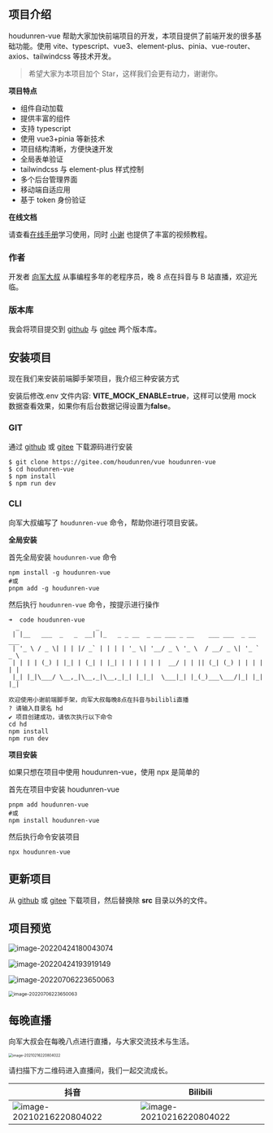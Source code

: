 ## 项目介绍

houdunren-vue 帮助大家加快前端项目的开发，本项目提供了前端开发的很多基础功能。使用 vite、typescript、vue3、element-plus、pinia、vue-router、axios、tailwindcss 等技术开发。

> 希望大家为本项目加个 Star，这样我们会更有动力，谢谢你。

**项目特点**

- 组件自动加载
- 提供丰富的组件
- 支持 typescript
- 使用 vue3+pinia 等新技术
- 项目结构清晰，方便快速开发
- 全局表单验证
- tailwindcss 与 element-plus 样式控制
- 多个后台管理界面
- 移动端自适应用
- 基于 token 身份验证

**在线文档**

请查看[在线手册](https://doc.houdunren.com)学习使用，同时 [小谢](https://www.houdunren.com/) 也提供了丰富的视频教程。

### 作者

开发者 [向军大叔](https://www.houdunren.com) 从事编程多年的老程序员，晚 8 点在抖音与 B 站直播，欢迎光临。

### 版本库

我会将项目提交到 [github](https://github.com/houdunwang/vue) 与 [gitee](https://gitee.com/houdunren/vue) 两个版本库。

## 安装项目

现在我们来安装前端脚手架项目，我介绍三种安装方式

安装后修改.env 文件内容: **VITE_MOCK_ENABLE=true**，这样可以使用 mock 数据查看效果，如果你有后台数据记得设置为**false**。

### GIT

通过 [github](https://github.com/houdunwang/vue) 或 [gitee](https://gitee.com/houdunren/vue) 下载源码进行安装

```
$ git clone https://gitee.com/houdunren/vue houdunren-vue
$ cd houdunren-vue
$ npm install
$ npm run dev
```

### CLI

向军大叔编写了 `houdunren-vue` 命令，帮助你进行项目安装。

**全局安装**

首先全局安装 `houdunren-vue` 命令

```
npm install -g houdunren-vue
#或
pnpm add -g houdunren-vue
```

然后执行 `houdunren-vue` 命令，按提示进行操作

```
➜  code houdunren-vue
  _                     _
 | |__   ___  _   _  __| |_   _ _ __  _ __ ___ _ __    ___ ___  _ __ ___
 | '_ \ / _ \| | | |/ _` | | | | '_ \| '__/ _ \ '_ \  / __/ _ \| '_ ` _ \
 | | | | (_) | |_| | (_| | |_| | | | | | |  __/ | | || (_| (_) | | | | | |
 |_| |_|\___/ \__,_|\__,_|\__,_|_| |_|_|  \___|_| |_(_)___\___/|_| |_| |_|

欢迎使用小谢前端脚手架，向军大叔每晚8点在抖音与bilibli直播
? 请输入目录名 hd
✔ 项目创建成功，请依次执行以下命令
cd hd
npm install
npm run dev
```

**项目安装**

如果只想在项目中使用 houdunren-vue，使用 npx 是简单的

首先在项目中安装 houdunren-vue

```
pnpm add houdunren-vue
#或
npm install houdunren-vue
```

然后执行命令安装项目

```
npx houdunren-vue
```

## 更新项目

从 [github](https://github.com/houdunwang/vue) 或 [gitee](https://gitee.com/houdunren/vue) 下载项目，然后替换除 **src** 目录以外的文件。

## 项目预览

![image-20220424180043074](./core/assets/image-202204241800430745.jpg)

![image-20220424193919149](./core/assets/image-20220706223604418.jpg)

![image-20220706223650063](./core/assets/image-20220706223650063.jpg)

<img src="./core/assets/2023-03-18_03.03.43.jpeg" alt="image-20220706223650063" style="zoom:65%;" />

## 每晚直播

向军大叔会在每晚八点进行直播，与大家交流技术与生活。

<img src="./core/assets/xj.jpg" alt="image-20210216220804022" style="zoom:50%;" />

请扫描下方二维码进入直播间，我们一起交流成长。

| 抖音                                                 | Bilibili                                              |
| ---------------------------------------------------- | ----------------------------------------------------- |
| ![image-20210216220804022](./core/assets/douyin.jpg) | ![image-20210216220804022](./core/assets/bilibli.jpg) |
